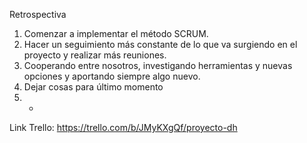 Retrospectiva

1. Comenzar a implementar el método SCRUM.
2. Hacer un seguimiento más constante de lo que va surgiendo en el proyecto y realizar más reuniones.
3. Cooperando entre nosotros, investigando herramientas y nuevas opciones y aportando siempre algo nuevo.
4. Dejar cosas para último momento
5. -

Link Trello: https://trello.com/b/JMyKXgQf/proyecto-dh
